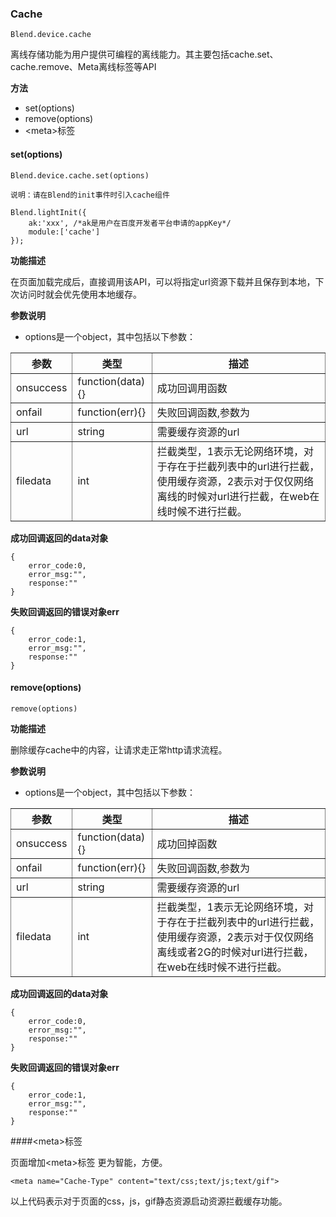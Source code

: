 ### Cache ###
	Blend.device.cache
	
离线存储功能为用户提供可编程的离线能力。其主要包括cache.set、cache.remove、Meta离线标签等API

**方法**

-	set(options)
-	remove(options)
-	&lt;meta&gt;标签

#### set(options)

	Blend.device.cache.set(options)

	说明：请在Blend的init事件时引入cache组件

	Blend.lightInit({
		ak:'xxx', /*ak是用户在百度开发者平台申请的appKey*/
		module:['cache']
	});
	
**功能描述**

在页面加载完成后，直接调用该API，可以将指定url资源下载并且保存到本地，下次访问时就会优先使用本地缓存。


**参数说明**
- options是一个object，其中包括以下参数：

<table style="border-style: solid; border-width: 0pt;" border="1" cellspacing="0" cellpadding="5px">
    <tbody>
        <tr>
            <th>参数</th>
            <th>类型</th>
            <th>描述</th>
        </tr>
        <tr>
            <td>onsuccess</td>
            <td>function(data){}</td>  
            <td>成功回调用函数</td>  
        </tr>
        <tr>
            <td>onfail</td>
            <td>function(err){}</td>
            <td>失败回调函数,参数为</td>   
        </tr>
         <tr>
            <td>url</td>
            <td>string</td>
            <td>需要缓存资源的url</td>   
        </tr>
         <tr>
            <td>filedata</td>
            <td>int</td>
            <td>拦截类型，1表示无论网络环境，对于存在于拦截列表中的url进行拦截，使用缓存资源，2表示对于仅仅网络离线的时候对url进行拦截，在web在线时候不进行拦截。</td>   
        </tr>
    </tbody>
</table>

**成功回调返回的data对象**
	
	{
		error_code:0,
		error_msg:"",
		response:""
	}


**失败回调返回的错误对象err**
	
	{
		error_code:1,
		error_msg:"",
		response:""
	}



#### remove(options)
	remove(options)
	
**功能描述**

删除缓存cache中的内容，让请求走正常http请求流程。

**参数说明**
- options是一个object，其中包括以下参数：

<table style="border-style: solid; border-width: 0pt;" border="1" cellspacing="0" cellpadding="5px">
    <tbody>
        <tr>
            <th>参数</th>
            <th>类型</th>
            <th>描述</th>
        </tr>
        <tr>
            <td>onsuccess</td>
            <td>function(data){}</td>  
            <td>成功回掉函数</td>  
        </tr>
        <tr>
            <td>onfail</td>
            <td>function(err){}</td>
            <td>失败回调函数,参数为</td>   
        </tr>
         <tr>
            <td>url</td>
            <td>string</td>
            <td>需要缓存资源的url</td>   
        </tr>
         <tr>
            <td>filedata</td>
            <td>int</td>
            <td>拦截类型，1表示无论网络环境，对于存在于拦截列表中的url进行拦截，使用缓存资源，2表示对于仅仅网络离线或者2G的时候对url进行拦截，在web在线时候不进行拦截。</td>   
        </tr>
    </tbody>
</table>

**成功回调返回的data对象**
	
	{
		error_code:0,
		error_msg:"",
		response:""
	}


**失败回调返回的错误对象err**
	
	{
		error_code:1,
		error_msg:"",
		response:""
	}




####&lt;meta&gt;标签

页面增加&lt;meta&gt;标签 更为智能，方便。
			
	<meta name="Cache-Type" content="text/css;text/js;text/gif">

以上代码表示对于页面的css，js，gif静态资源启动资源拦截缓存功能。
	
